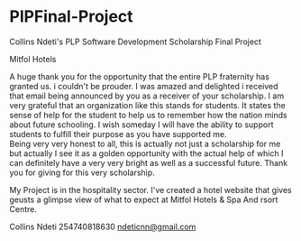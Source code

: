 # PlPFinal-Project
Collins Ndeti's PLP Software Development Scholarship Final Project

Mitfol Hotels

A huge thank you for the opportunity that the entire PLP fraternity has granted us. i couldn't be prouder.
I was amazed and delighted i received that email being announced by you as a receiver of your scholarship.
I am very grateful that an organization like this stands for students. 
It states the sense of help for the student to help us to remember how the nation minds about future schooling.
I wish someday I will have the ability to support students to fulfill their purpose as you have supported me.  
Being very very honest to all, this is actually not just a scholarship for me but actually I see it as a golden opportunity
with the actual help of which I can definitely have a very very bright as well as a successful future. 
Thank you for giving for this very scholarship. 

My Project is in the hospitality sector. I've created a hotel website that gives geusts a glimpse view of what to expect
at Mitfol Hotels & Spa And rsort Centre.

Collins Ndeti
254740818630
ndeticnn@gmail.com
 








